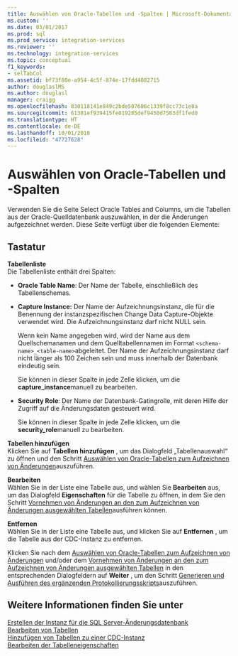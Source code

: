 ```yaml
---
title: Auswählen von Oracle-Tabellen und -Spalten | Microsoft-Dokumentation
ms.custom: ''
ms.date: 03/01/2017
ms.prod: sql
ms.prod_service: integration-services
ms.reviewer: ''
ms.technology: integration-services
ms.topic: conceptual
f1_keywords:
- selTabCol
ms.assetid: bf73f80e-a954-4c5f-874e-17fdd4082715
author: douglaslMS
ms.author: douglasl
manager: craigg
ms.openlocfilehash: 830118141e849c2bde507686c1339f8cc73c1e8a
ms.sourcegitcommit: 61381ef939415fe019285def9450d7583df1fed0
ms.translationtype: HT
ms.contentlocale: de-DE
ms.lasthandoff: 10/01/2018
ms.locfileid: "47727628"
---
```

# <a name="select-oracle-tables-and-columns"></a>Auswählen von Oracle-Tabellen und -Spalten
  Verwenden Sie die Seite Select Oracle Tables and Columns, um die Tabellen aus der Oracle-Quelldatenbank auszuwählen, in der die Änderungen aufgezeichnet werden. Diese Seite verfügt über die folgenden Elemente:  
  
## <a name="options"></a>Tastatur  
 **Tabellenliste**  
 Die Tabellenliste enthält drei Spalten:  
  
-   **Oracle Table Name**: Der Name der Tabelle, einschließlich des Tabellenschemas.  
  
-   **Capture Instance:** Der Name der Aufzeichnungsinstanz, die für die Benennung der instanzspezifischen Change Data Capture-Objekte verwendet wird. Die Aufzeichnungsinstanz darf nicht NULL sein.  
  
     Wenn kein Name angegeben wird, wird der Name aus dem Quellschemanamen und dem Quelltabellennamen im Format `<schema-name>_<table-name>`abgeleitet. Der Name der Aufzeichnungsinstanz darf nicht länger als 100 Zeichen sein und muss innerhalb der Datenbank eindeutig sein.  
  
     Sie können in dieser Spalte in jede Zelle klicken, um die **capture_instance**manuell zu bearbeiten.  
  
-   **Security Role**: Der Name der Datenbank-Gatingrolle, mit deren Hilfe der Zugriff auf die Änderungsdaten gesteuert wird.  
  
     Sie können in dieser Spalte in jede Zelle klicken, um die **security_role**manuell zu bearbeiten.  
  
 **Tabellen hinzufügen**  
 Klicken Sie auf **Tabellen hinzufügen** , um das Dialogfeld „Tabellenauswahl“ zu öffnen und den Schritt [Auswählen von Oracle-Tabellen zum Aufzeichnen von Änderungen](../../integration-services/change-data-capture/select-oracle-tables-for-capturing-changes.md)auszuführen.  
  
 **Bearbeiten**  
 Wählen Sie in der Liste eine Tabelle aus, und wählen Sie **Bearbeiten** aus, um das Dialogfeld **Eigenschaften** für die Tabelle zu öffnen, in dem Sie den Schritt [Vornehmen von Änderungen an den zum Aufzeichnen von Änderungen ausgewählten Tabellen](../../integration-services/change-data-capture/make-changes-to-the-tables-selected-for-capturing-changes.md)ausführen können.  
  
 **Entfernen**  
 Wählen Sie in der Liste eine Tabelle aus, und klicken Sie auf **Entfernen** , um die Tabelle aus der CDC-Instanz zu entfernen.  
  
 Klicken Sie nach dem [Auswählen von Oracle-Tabellen zum Aufzeichnen von Änderungen](../../integration-services/change-data-capture/select-oracle-tables-for-capturing-changes.md) und/oder dem [Vornehmen von Änderungen an den zum Aufzeichnen von Änderungen ausgewählten Tabellen](../../integration-services/change-data-capture/make-changes-to-the-tables-selected-for-capturing-changes.md) in den entsprechenden Dialogfeldern auf **Weiter** , um den Schritt [Generieren und Ausführen des ergänzenden Protokollierungsskripts](../../integration-services/change-data-capture/generate-and-run-the-supplemental-logging-script.md)auszuführen.  
  
## <a name="see-also"></a>Weitere Informationen finden Sie unter  
 [Erstellen der Instanz für die SQL Server-Änderungsdatenbank](../../integration-services/change-data-capture/how-to-create-the-sql-server-change-database-instance.md)   
 [Bearbeiten von Tabellen](../../integration-services/change-data-capture/edit-tables.md)   
 [Hinzufügen von Tabellen zu einer CDC-Instanz](../../integration-services/change-data-capture/add-tables-to-a-cdc-instance.md)   
 [Bearbeiten der Tabelleneigenschaften](../../integration-services/change-data-capture/edit-the-table-properties.md)  
  
  
